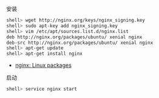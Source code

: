 安装

```sh
shell> wget http://nginx.org/keys/nginx_signing.key
shell> sudo apt-key add nginx_signing.key
shell> vim /etc/apt/sources.list.d/nginx.list
deb http://nginx.org/packages/ubuntu/ xenial nginx
deb-src http://nginx.org/packages/ubuntu/ xenial nginx
shell> apt-get update
shell> apt-get install nginx
```

- [nginx: Linux packages](http://nginx.org/en/linux_packages.html)

启动

```sh
shell> service nginx start
```
